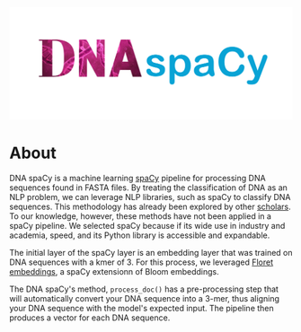 ![dna spacy logo](images/dna-spacy-logo.png)

# About

DNA spaCy is a machine learning [spaCy](www.spacy.io) pipeline for processing DNA sequences found in FASTA files. By treating the classification of DNA as an NLP problem, we can leverage NLP libraries, such as spaCy to classify DNA sequences. This methodology has already been explored by other [scholars](https://academic.oup.com/bioinformatics/article/37/15/2112/6128680). To our knowledge, however, these methods have not been applied in a spaCy pipeline. We selected spaCy because if its wide use in industry and academia, speed, and its Python library is accessible and expandable.

The initial layer of the spaCy layer is an embedding layer that was trained on DNA sequences with a kmer of 3. For this process, we leveraged [Floret embeddings](https://github.com/explosion/floret), a spaCy extensionn of Bloom embeddings.

The DNA spaCy's method, `process_doc()` has a pre-processing step that will automatically convert your DNA sequence into a 3-mer, thus aligning your DNA sequence with the model's expected input. The pipeline then produces a vector for each DNA sequence.